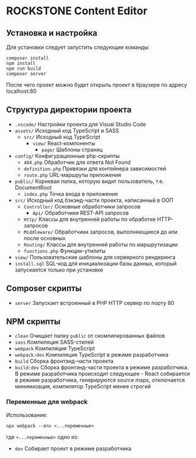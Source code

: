 # ROCKSTONE Content Editor

## Установка и настройка
Для установки следует запустить следующие команды:
```
composer install
npm install
npm run build
composer server
```
После чего проект можно будет открыть проект в браузере по адресу localhost:80

## Структура директории проекта
- `.vscode/` Настройки проекта для Visual Studio Code
- `assets/` Исходный код TypeScript и SASS
	- `src/` Исходный код TypeScript
		- `view/` React-компоненты
			- `page/` Шаблоны страниц
- `config/` Конфигурационные php-скрипты
	- `404.php` Обработчик для ответа Not Found
	- `definition.php` Привязки для контейнера зависимостей
	- `route.php` URL-маршруты приложения
- `public/` Корневая папка, которую видит пользователь, т.е. DocumentRoot
	- `index.php` Точка входа в приложение
- `src/` Исходный код бэкэнд-части проекта, написанный в ООП
	- `Controller/` Основные обработчики запросов
		- `Api/` Обработчики REST-API запросов
	- `Http/` Классы для внутренней работы по обработке HTTP-запросов
	- `Middleware/` Обработчики запросов, выполняющиеся до или после основных
	- `Routing/` Классы для внутренней работы по маршрутизации
	- `functions.php` Функции-утилиты
- `view/` Пользовательские шаблоны для серверного рендеринга
- `install.sql` SQL-код для инициализации базы данных, который запускается только при установке

## Composer скрипты
- `server` Запускает встроенный в PHP HTTP сервер по порту 80

## NPM скрипты
- `clean` Очищает папку `public` от скомпилированных файлов
- `sass` Компиляция SASS-стилей
- `webpack` Компиляция TypeScript
- `webpack:dev` Компиляция TypeScript в режиме разработчика
- `build` Сборка фронтэнд-части проекта
- `build:dev` Сборка фронтэнд-части проекта в режиме разработчика. В режиме разработчика происходит следующее - React собирается в режиме разработчика, генерируются source maps, отключается минимизация, компилятор TypeScript менее строгий

### Переменные для webpack
Использование:
```
npx webpack --env <...переменные>
```
где `<...переменные>` одно из:
- `dev` Собирает проект в режиме разработчика
